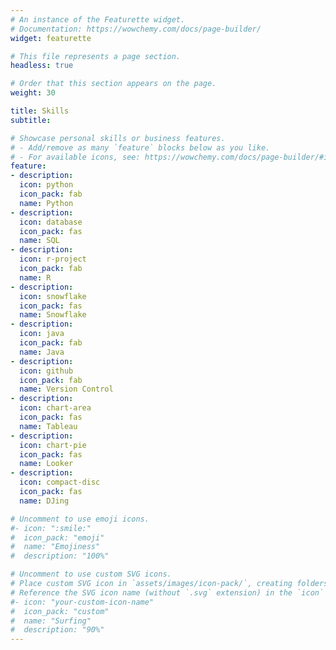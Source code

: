 ```yaml
---
# An instance of the Featurette widget.
# Documentation: https://wowchemy.com/docs/page-builder/
widget: featurette

# This file represents a page section.
headless: true

# Order that this section appears on the page.
weight: 30

title: Skills
subtitle:

# Showcase personal skills or business features.
# - Add/remove as many `feature` blocks below as you like.
# - For available icons, see: https://wowchemy.com/docs/page-builder/#icons
feature:
- description:
  icon: python
  icon_pack: fab
  name: Python
- description:
  icon: database
  icon_pack: fas
  name: SQL
- description:
  icon: r-project
  icon_pack: fab
  name: R
- description:
  icon: snowflake
  icon_pack: fas
  name: Snowflake
- description:
  icon: java
  icon_pack: fab
  name: Java
- description:
  icon: github
  icon_pack: fab
  name: Version Control
- description:
  icon: chart-area
  icon_pack: fas
  name: Tableau
- description:
  icon: chart-pie
  icon_pack: fas
  name: Looker
- description:
  icon: compact-disc
  icon_pack: fas
  name: DJing

# Uncomment to use emoji icons.
#- icon: ":smile:"
#  icon_pack: "emoji"
#  name: "Emojiness"
#  description: "100%"

# Uncomment to use custom SVG icons.
# Place custom SVG icon in `assets/images/icon-pack/`, creating folders if necessary.
# Reference the SVG icon name (without `.svg` extension) in the `icon` field.
#- icon: "your-custom-icon-name"
#  icon_pack: "custom"
#  name: "Surfing"
#  description: "90%"
---
```

